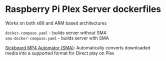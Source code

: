 # Raspberry Pi Plex Server dockerfiles

Works on both x86 and ARM based architectures

`docker-compose.yaml` - builds server without SMA\
`sma-docker-compose.yaml` - builds server with SMA

[Sickbeard MP4 Automator (SMA)](https://github.com/mdhiggins/sickbeard_mp4_automator): Automatically converts downloaded media into a supported format for Direct play on Plex

